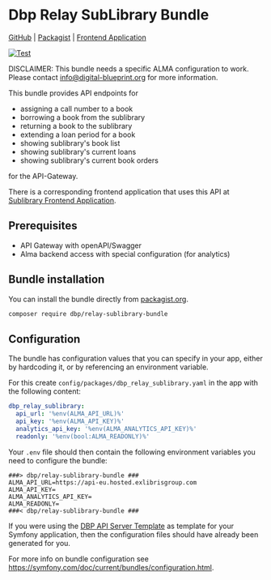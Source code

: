 # Dbp Relay SubLibrary Bundle

[GitHub](https://github.com/digital-blueprint/relay-sublibrary-bundle) |
[Packagist](https://packagist.org/packages/dbp/relay-sublibrary-bundle) |
[Frontend Application](https://github.com/digital-blueprint/sublibrary-app)

[![Test](https://github.com/digital-blueprint/relay-sublibrary-bundle/actions/workflows/test.yml/badge.svg)](https://github.com/digital-blueprint/relay-sublibrary-bundle/actions/workflows/test.yml)

DISCLAIMER: This bundle needs a specific ALMA configuration to work. Please contact [info@digital-blueprint.org](mailto:info@digital-blueprint.org) for more information.

This bundle provides API endpoints for

- assigning a call number to a book
- borrowing a book from the sublibrary
- returning a book to the sublibrary
- extending a loan period for a book
- showing sublibrary's book list
- showing sublibrary's current loans
- showing sublibrary's current book orders

for the API-Gateway.

There is a corresponding frontend application that uses this API at [Sublibrary Frontend Application](https://github.com/digital-blueprint/sublibrary-app).

## Prerequisites

- API Gateway with openAPI/Swagger
- Alma backend access with special configuration (for analytics)

## Bundle installation

You can install the bundle directly from [packagist.org](https://packagist.org/packages/dbp/relay-sublibrary-bundle).

```bash
composer require dbp/relay-sublibrary-bundle
```

## Configuration

The bundle has configuration values that you can specify in your app, either by hardcoding it,
or by referencing an environment variable.

For this create `config/packages/dbp_relay_sublibrary.yaml` in the app with the following
content:

```yaml
dbp_relay_sublibrary:
  api_url: '%env(ALMA_API_URL)%'
  api_key: '%env(ALMA_API_KEY)%'
  analytics_api_key: '%env(ALMA_ANALYTICS_API_KEY)%'
  readonly: '%env(bool:ALMA_READONLY)%'
```

Your `.env` file should then contain the following environment variables you need to configure the bundle:

```dotenv
###> dbp/relay-sublibrary-bundle ###
ALMA_API_URL=https://api-eu.hosted.exlibrisgroup.com
ALMA_API_KEY=
ALMA_ANALYTICS_API_KEY=
ALMA_READONLY=
###< dbp/relay-sublibrary-bundle ###
```

If you were using the [DBP API Server Template](https://github.com/digital-blueprint/relay-server-template)
as template for your Symfony application, then the configuration files should have already been generated for you.

For more info on bundle configuration see <https://symfony.com/doc/current/bundles/configuration.html>.
